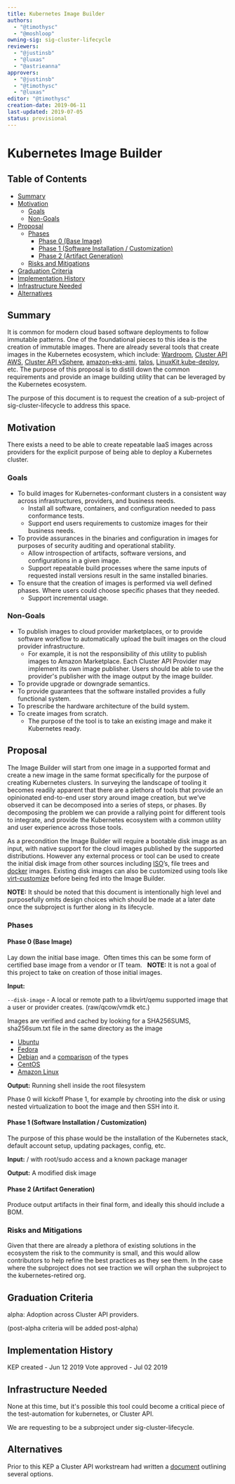 ```yaml
---
title: Kubernetes Image Builder
authors:
  - "@timothysc"
  - "@moshloop"
owning-sig: sig-cluster-lifecycle
reviewers:
  - "@justinsb"
  - "@luxas"
  - "@astrieanna"
approvers:
  - "@justinsb"
  - "@timothysc"
  - "@luxas"
editor: "@timothysc"
creation-date: 2019-06-11
last-updated: 2019-07-05
status: provisional
---
```


# Kubernetes Image Builder

## Table of Contents

<!-- toc -->
- [Summary](#summary)
- [Motivation](#motivation)
  - [Goals](#goals)
  - [Non-Goals](#non-goals)
- [Proposal](#proposal)
  - [Phases](#phases)
    - [Phase 0 (Base Image)](#phase-0-base-image)
    - [Phase 1 (Software Installation / Customization)](#phase-1-software-installation--customization)
    - [Phase 2 (Artifact Generation)](#phase-2-artifact-generation)
  - [Risks and Mitigations](#risks-and-mitigations)
- [Graduation Criteria](#graduation-criteria)
- [Implementation History](#implementation-history)
- [Infrastructure Needed](#infrastructure-needed)
- [Alternatives](#alternatives)
<!-- /toc -->

## Summary
It is common for modern cloud based software deployments to follow immutable patterns. One of the foundational pieces to this idea is the creation of immutable images. There are already several tools that create images in the Kubernetes ecosystem, which include: [Wardroom](https://github.com/heptiolabs/wardroom), [Cluster API AWS](https://github.com/kubernetes-sigs/cluster-api-provider-aws/blob/master/Makefile), [Cluster API vSphere](https://github.com/kubernetes-sigs/cluster-api-provider-vsphere/blob/master/Makefile), [amazon-eks-ami](https://github.com/awslabs/amazon-eks-ami), [talos](https://docs.talos-systems.com/), [LinuxKit](https://github.com/linuxkit/linuxkit),[kube-deploy](https://github.com/kubernetes/kube-deploy/tree/master/imagebuilder), etc. The purpose of this proposal is to distill down the common requirements and provide an image building utility that can be leveraged by the Kubernetes ecosystem.

The purpose of this document is to request the creation of a sub-project of sig-cluster-lifecycle to address this space.

## Motivation
There exists a need to be able to create repeatable IaaS images across providers for the explicit purpose of being able to deploy a Kubernetes cluster.

### Goals
* To build images for Kubernetes-conformant clusters in a consistent way across infrastructures, providers, and business needs.
   * Install all software, containers, and configuration needed to pass conformance tests.
   * Support end users requirements to customize images for their business needs.
* To provide assurances in the binaries and configuration in images for purposes of security auditing and operational stability.
   * Allow introspection of artifacts, software versions, and configurations in a given image.
   * Support repeatable build processes where the same inputs of requested install versions result in the same installed binaries.
* To ensure that the creation of images is performed via well defined phases.  Where users could choose specific phases that they needed.
    * Support incremental usage.

### Non-Goals
* To publish images to cloud provider marketplaces, or to provide software workflow to automatically upload the built images on the cloud provider infrastructure.
    * For example, it is not the responsibility of *this* utility to publish images to Amazon Marketplace. Each Cluster API Provider may implement its own image publisher. Users should be able to use the provider's publisher with the image output by the image builder.
* To provide upgrade or downgrade semantics.
* To provide guarantees that the software installed provides a fully functional system.
* To prescribe the hardware architecture of the build system.
* To create images from scratch.  
    * The purpose of the tool is to take an existing image and make it Kubernetes ready.

## Proposal
The Image Builder will start from one image in a supported format and create a new image in the same format specifically for the purpose of creating Kubernetes clusters.  In surveying the landscape of tooling it becomes readily apparent that there are a plethora of tools that provide an opinionated end-to-end user story around image creation, but we’ve observed it can be decomposed into a series of steps, or phases.  By decomposing the problem we can provide a rallying point for different tools to integrate, and provide the Kubernetes ecosystem with a common utility and user experience across those tools.

As a precondition the Image Builder will require a bootable disk image as an input, with native support for the cloud images published by the supported distributions.  However any external process or tool can be used to create the initial disk image from other sources including [ISO](https://packer.io)’s, file trees and [docker](https://github.com/iximiuz/docker-to-linux) images. Existing disk images can also be customized using tools like [virt-customize](http://libguestfs.org/virt-customize.1.html) before being fed into the Image Builder.

**NOTE:** It should be noted that this document is intentionally high level and purposefully omits design choices which should be made at a later date once the subproject is further along in its lifecycle.

### Phases
#### Phase 0 (Base Image)

Lay down the initial base image.  Often times this can be some form of certified base image from a vendor or IT team.   **NOTE:** It is not a goal of this project to take on creation of those initial images.

**Input:**

`--disk-image` - A local or remote path to a libvirt/qemu supported image that a user or provider creates. (raw/qcow/vmdk etc.)

Images are verified and cached by looking for a SHA256SUMS, sha256sum.txt file in the same directory as the image

* [Ubuntu](https://cloud-images.ubuntu.com/bionic/current/)
* [Fedora](https://alt.fedoraproject.org/cloud/)
* [Debian](https://cloud.debian.org/images/openstack/) and a [comparison](https://wiki.debian.org/Cloud/SystemsComparison) of the types
* [CentOS](https://cloud.centos.org/centos/7/images/)
* [Amazon Linux](https://cdn.amazonlinux.com/os-images/current/kvm/)

**Output:** Running shell inside the root filesystem

Phase 0 will kickoff Phase 1, for example by chrooting into the disk or using nested virtualization to boot the image and then SSH into it.

#### Phase 1 (Software Installation / Customization)

The purpose of this phase would be the installation of the Kubernetes stack, default account setup, updating packages, config, etc.

**Input:** / with root/sudo access and a known package manager

**Output:** A modified disk image

#### Phase 2 (Artifact Generation)

Produce output artifacts in their final form, and ideally this should include a BOM.

### Risks and Mitigations
Given that there are already a plethora of existing solutions in the ecosystem the risk to the community is small, and this would allow contributors to help refine the best practices as they see them.  In the case where the subproject does not see traction we will orphan the subproject to the kubernetes-retired org.

## Graduation Criteria
alpha: Adoption across Cluster API providers.

(post-alpha criteria will be added post-alpha)

## Implementation History
KEP created - Jun 12 2019
Vote approved - Jul 02 2019


## Infrastructure Needed
None at this time, but it's possible this tool could become a critical piece of the test-automation for kubernetes, or Cluster API.

We are requesting to be a subproject under sig-cluster-lifecycle.

## Alternatives
Prior to this KEP a Cluster API workstream had written a [document](https://docs.google.com/document/d/1N65N1vCVa5QmU4BJXeSOImgRE8aq7daWhHt7XE9WCeI/edit?ts=5cde5f47#) outlining several options.

